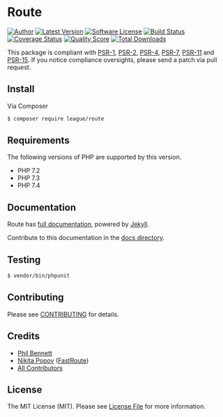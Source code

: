 # Route

[![Author](https://img.shields.io/badge/author-@philipobenito-blue.svg?style=flat-square)](https://twitter.com/philipobenito)
[![Latest Version](https://img.shields.io/github/release/thephpleague/route.svg?style=flat-square)](https://github.com/thephpleague/route/releases)
[![Software License](https://img.shields.io/badge/license-MIT-brightgreen.svg?style=flat-square)](LICENSE.md)
[![Build Status](https://img.shields.io/travis/thephpleague/route/master.svg?style=flat-square)](https://travis-ci.org/thephpleague/route)
[![Coverage Status](https://img.shields.io/scrutinizer/coverage/g/thephpleague/route.svg?style=flat-square)](https://scrutinizer-ci.com/g/thephpleague/route/code-structure)
[![Quality Score](https://img.shields.io/scrutinizer/g/thephpleague/route.svg?style=flat-square)](https://scrutinizer-ci.com/g/thephpleague/route)
[![Total Downloads](https://img.shields.io/packagist/dt/league/route.svg?style=flat-square)](https://packagist.org/packages/league/route)

This package is compliant with [PSR-1], [PSR-2], [PSR-4], [PSR-7], [PSR-11] and [PSR-15]. If you notice compliance oversights, please send a patch via pull request.

[PSR-1]: https://github.com/php-fig/fig-standards/blob/master/accepted/PSR-1-basic-coding-standard.md
[PSR-2]: https://github.com/php-fig/fig-standards/blob/master/accepted/PSR-2-coding-style-guide.md
[PSR-4]: https://github.com/php-fig/fig-standards/blob/master/accepted/PSR-4-autoloader.md
[PSR-7]: https://github.com/php-fig/fig-standards/blob/master/accepted/PSR-7-http-message.md
[PSR-11]: https://github.com/php-fig/fig-standards/blob/master/accepted/PSR-11-container.md
[PSR-15]: https://github.com/php-fig/fig-standards/blob/master/accepted/PSR-15-request-handlers.md

## Install

Via Composer

``` bash
$ composer require league/route
```

## Requirements

The following versions of PHP are supported by this version.

* PHP 7.2
* PHP 7.3
* PHP 7.4

## Documentation

Route has [full documentation](http://route.thephpleague.com), powered by [Jekyll](http://jekyllrb.com/).

Contribute to this documentation in the [docs directory](https://github.com/thephpleague/route/tree/master/docs/).

## Testing

``` bash
$ vendor/bin/phpunit
```

## Contributing

Please see [CONTRIBUTING](https://github.com/thephpleague/route/blob/master/CONTRIBUTING.md) for details.

## Credits

- [Phil Bennett](https://github.com/philipobenito)
- [Nikita Popov](https://github.com/nikic) ([FastRoute](https://github.com/nikic/FastRoute))
- [All Contributors](https://github.com/thephpleague/route/contributors)

## License

The MIT License (MIT). Please see [License File](https://github.com/thephpleague/route/blob/master/LICENSE.md) for more information.
